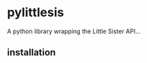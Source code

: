 pylittlesis
===========

A python library wrapping the Little Sister API...

installation
------------
